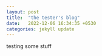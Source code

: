 ```yaml
---
layout: post
title:  "the tester's blog"
date:   2022-12-06 16:34:35 +0530
categories: jekyll update
---
```


testing some stuff
